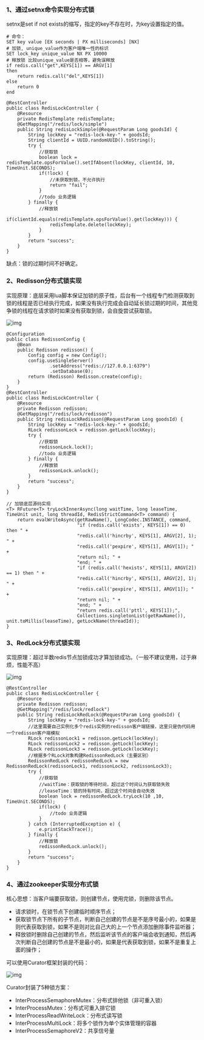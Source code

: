 ### 1、通过setnx命令实现分布式锁

setnx是set if not exists的缩写，指定的key不存在时，为key设置指定的值。

```
# 命令：
SET key value [EX seconds | PX milliseconds] [NX]
# 加锁, unique_value作为客户端唯一性的标识
SET lock_key unique_value NX PX 10000
# 释放锁 比较unique_value是否相等，避免误释放
if redis.call("get",KEYS[1]) == ARGV[1] 
then 
    return redis.call("del",KEYS[1])
else 
    return 0
end
```

```
@RestController
public class RedisLockController {
    @Resource
    private RedisTemplate redisTemplate;
    @GetMapping("/redis/lock/simple")
    public String redisLockSimple(@RequestParam Long goodsId) {
        String lockKey = "redis-lock-key-" + goodsId;
        String clientId = UUID.randomUUID().toString();
        try {
            //获取锁
            boolean lock = redisTemplate.opsForValue().setIfAbsent(lockKey, clientId, 10, TimeUnit.SECONDS);
            if(!lock) {
                //未获取到锁，不允许执行
                return "fail";
            }
            //todo 业务逻辑
        } finally {
            //释放锁
            if(clientId.equals(redisTemplate.opsForValue().get(lockKey))) {
                redisTemplate.delete(lockKey);
            }
        }
        return "success";
    }
}
```

缺点：锁的过期时间不好确定。

### 2、Redisson分布式锁实现

实现原理：底层采用lua脚本保证加锁的原子性，后台有一个线程专门检测获取到锁的线程是否已经执行完成，如果没有执行完成会自动延长锁过期的时间，其他竞争锁的线程在请求锁时如果没有获取到锁，会自旋尝试获取锁。

![img](./resource/12-3-1.jpg)

```
@Configuration
public class RedissonConfig {
    @Bean
    public Redisson redisson() {
        Config config = new Config();
        config.useSingleServer()
                .setAddress("redis://127.0.0.1:6379")
                .setDatabase(0);
        return (Redisson) Redisson.create(config);
    }
}
@RestController
public class RedisLockController {
    @Resource
    private Redisson redisson;
    @GetMapping("/redis/lock/redisson")
    public String redisLockRedisson(@RequestParam Long goodsId) {
        String lockKey = "redis-lock-key-" + goodsId;
        RLock redissonLock = redisson.getLock(lockKey);
        try {
            //获取锁
            redissonLock.lock();
            //todo 业务逻辑
        } finally {
            //释放锁
            redissonLock.unlock();
        }
        return "success";
    }
}
```

```
// 加锁底层源码实现
<T> RFuture<T> tryLockInnerAsync(long waitTime, long leaseTime, TimeUnit unit, long threadId, RedisStrictCommand<T> command) {
    return evalWriteAsync(getRawName(), LongCodec.INSTANCE, command,
                          "if (redis.call('exists', KEYS[1]) == 0) then " +
                          "redis.call('hincrby', KEYS[1], ARGV[2], 1); " +
                          "redis.call('pexpire', KEYS[1], ARGV[1]); " +
                          "return nil; " +
                          "end; " +
                          "if (redis.call('hexists', KEYS[1], ARGV[2]) == 1) then " +
                          "redis.call('hincrby', KEYS[1], ARGV[2], 1); " +
                          "redis.call('pexpire', KEYS[1], ARGV[1]); " +
                          "return nil; " +
                          "end; " +
                          "return redis.call('pttl', KEYS[1]);",
                          Collections.singletonList(getRawName()), unit.toMillis(leaseTime), getLockName(threadId));
}
```

### 3、RedLock分布式锁实现

实现原理：超过半数redis节点加锁成功才算加锁成功。（一般不建议使用，过于麻烦，性能不高）

![img](./resource/12-3-2.jpg)

```
@RestController
public class RedisLockController {
    @Resource
    private Redisson redisson;
    @GetMapping("/redis/lock/redlock")
    public String redisLockRedLock(@RequestParam Long goodsId) {
        String lockKey = "redis-lock-key-" + goodsId;
        //这里需要自己实例化多个redis实例的redisson客户端链接，这里只是伪代码用一个redisson客户端模拟
        RLock redissonLock1 = redisson.getLock(lockKey);
        RLock redissonLock2 = redisson.getLock(lockKey);
        RLock redissonLock3 = redisson.getLock(lockKey);
        //根据多个RLock对象构建RedissonRedLock（主要区别）
        RedissonRedLock redissonRedLock = new RedissonRedLock(redissonLock1, redissonLock2, redissonLock3);
        try {
            //获取锁
            //waitTime：获取锁的等待时间，超过这个时间认为获取锁失败
            //leaseTime：锁的持有时间，超过这个时间会自动失效
            boolean lock = redissonRedLock.tryLock(10 ,10, TimeUnit.SECONDS);
            if(lock) {
                //todo 业务逻辑
            }
        } catch (InterruptedException e) {
            e.printStackTrace();
        } finally {
            //释放锁
            redissonRedLock.unlock();
        }
        return "success";
    }
}
```

### 4、通过zookeeper实现分布式锁

核心思想：当客户端要获取锁，则创建节点，使用完锁，则删除该节点。

- 请求锁时，在锁节点下创建临时顺序节点；
- 获取锁节点下所有的子节点，判断自己创建的节点是不是序号最小的，如果是则代表获取到锁，如果不是则对比自己大的上一个节点添加删除事件监听器；
- 释放锁时删除自己创建的节点，然后监听该节点的客户端会收到通知，然后再次判断自己创建的节点是不是最小的，如果是代表获取到锁，如果不是重复上面的操作；

可以使用Curator框架封装的代码：

![img](./resource/12-3-3.jpg)

Curator封装了5种锁方案：

- InterProcessSemaphoreMutex：分布式排他锁（非可重入锁）
- InterProcessMutex：分布式可重入排它锁
- InterProcessReadWriteLock：分布式读写锁
- InterProcessMultiLock：将多个锁作为单个实体管理的容器
- InterProcessSemaphoreV2：共享信号量